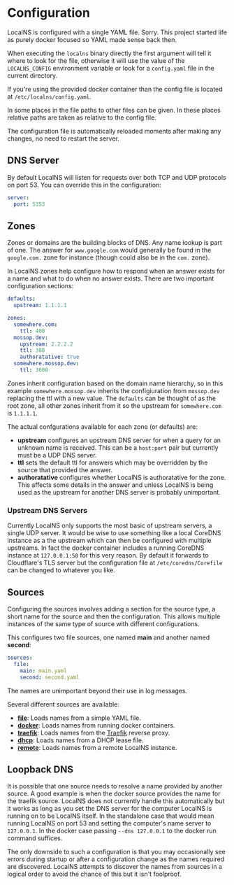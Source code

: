 # Configuration

LocalNS is configured with a single YAML file. Sorry. This project started life
as purely docker focused so YAML made sense back then.

When executing the `localns` binary directly the first argument will tell it
where to look for the file, otherwise it will use the value of the
`LOCALNS_CONFIG` environment variable or look for a `config.yaml` file in the
current directory.

If you're using the provided docker container than the config file is located at
`/etc/localns/config.yaml`.

In some places in the file paths to other files can be given. In these places
relative paths are taken as relative to the config file.

The configuration file is automatically reloaded moments after making any
changes, no need to restart the server.

## DNS Server

By default LocalNS will listen for requests over both TCP and UDP protocols on
port 53. You can override this in the configuration:

```yaml
server:
  port: 5353
```

## Zones

Zones or domains are the building blocks of DNS. Any name lookup is part of one.
The answer for `www.google.com` would generally be found in the `google.com.`
zone for instance (though could also be in the `com.` zone).

In LocalNS zones help configure how to respond when an answer exists for a name
and what to do when no answer exists. There are two important configuration
sections:

```yaml
defaults:
  upstream: 1.1.1.1

zones:
  somewhere.com:
    ttl: 400
  mossop.dev:
    upstream: 2.2.2.2
    ttl: 300
    authoratative: true
  somewhere.mossop.dev:
    ttl: 3600
```

Zones inherit configuration based on the domain name hierarchy, so in this
example `somewhere.mossop.dev` inherits the configiuration from `mossop.dev`
replacing the ttl with a new value. The `defaults` can be thought of as the
root zone, all other zones inherit from it so the upstream for `somewhere.com`
is `1.1.1.1`.

The actual confgurations available for each zone (or defaults) are:

* **upstream** configures an upstream DNS server for when a query for an unknown
  name is received. This can be a `host:port` pair but currently must be a UDP
  DNS server.
* **ttl** sets the default ttl for answers which may be overridden by the source
  that provided the answer.
* **authoratative** configures whether LocalNS is authoratative for the zone.
  This affects some details in the answer and unless LocalNS is being used as
  the upstream for another DNS server is probably unimportant.

### Upstream DNS Servers

Currently LocalNS only supports the most basic of upstream servers, a single UDP
server. It would be wise to use something like a local CoreDNS instance as a the
upstream which can then be configured with multiple upstreams. In fact the
docker container includes a running CoreDNS instance at `127.0.0.1:58` for this
very reason. By default it forwards to Cloudflare's TLS server but the
configuration file at `/etc/coredns/Corefile` can be changed to whatever you
like.

## Sources

Configuring the sources involves adding a section for the source type, a short
name for the source and then the configuration. This allows multiple instances
of the same type of source with different configurations.

This configures two file sources, one named **main** and another named
**second**:

```yaml
sources:
  file:
    main: main.yaml
    second: second.yaml
```

The names are unimportant beyond their use in log messages.

Several different sources are available:

* **[file](sources/file.md)**: Loads names from a simple YAML file.
* **[docker](sources/docker.md)**: Loads names from running docker containers.
* **[traefik](sources/traefik.md)**: Loads names from the [Traefik](https://traefik.io/traefik/) reverse proxy.
* **[dhcp](sources/dhcp.md)**: Loads names from a DHCP lease file.
* **[remote](sources/remote.md)**: Loads names from a remote LocalNS instance.

## Loopback DNS

It is possible that one source needs to resolve a name provided by another
source. A good example is when the docker source provides the name for the
traefik source. LocalNS does not currently handle this automatically but it
works as long as you set the DNS server for the computer LocalNS is running on
to be LocalNS itself. In the standalone case that would mean running LocalNS on
port 53 and setting the computer's name server to `127.0.0.1`. In the docker case
passing `--dns 127.0.0.1` to the docker run command suffices.

The only downside to such a configuration is that you may occasionally see
errors during startup or after a configuration change as the names required are
discovered. LocalNS attempts to discover the names from sources in a logical
order to avoid the chance of this but it isn't foolproof.
